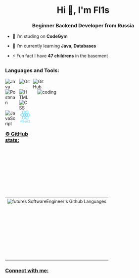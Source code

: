 <h1 align="center">Hi 👋, I'm Fl1s</h1>
<h3 align="center">Beginner Backend Developer from Russia</h3>

- 🔭 I’m studing on **CodeGym**

- 🌱 I’m currently learning **Java**, **Databases**

- ⚡ Fun fact I have **47 childrens** in the basement

<h3 align="left">Languages and Tools:</h3>

<div>
<img align="left" alt="Java" width="35px" style="padding-right:10px;" src="https://cdn.jsdelivr.net/gh/devicons/devicon/icons/java/java-original.svg"/>
 <img align="left" alt="Git" width="35px" style="padding-right:10px;" src="https://cdn.jsdelivr.net/gh/devicons/devicon/icons/git/git-original.svg" />
 
  <img align="left" alt="GitHub" width="35px" style="padding-right:10px;" src="https://cdn.jsdelivr.net/gh/devicons/devicon/icons/github/github-original.svg" />
  <img align="right" alt="coding" width="400" height="350" src="https://media.tenor.com/DimzPZMypFcAAAAM/laptop.gif">
   <img align="left" alt="Postman" width="35px" style="padding-right:10px;" src="https://www.svgrepo.com/show/354202/postman-icon.svg" />
   <img align="left" alt="HTML" width="35px" style="padding-right:10px;" src="https://cdn.jsdelivr.net/gh/devicons/devicon/icons/html5/html5-plain.svg" />
<img align="left" alt="CSS" width="30px" style="padding-right:10px;" src="https://cdn.jsdelivr.net/gh/devicons/devicon/icons/css3/css3-plain.svg" />
<img align="left" alt="JavaScript" width="35px" style="padding-right:10px;" src="https://cdn.jsdelivr.net/gh/devicons/devicon/icons/javascript/javascript-plain.svg" />
<a href="https://reactjs.org/" target="_blank" rel="noreferrer"> <img src="https://raw.githubusercontent.com/devicons/devicon/master/icons/react/react-original-wordmark.svg" alt="react" width="40" height="40"/>
</div>

<h3 align="left">⚙️ GitHub stats:</h3>
<table>
  <tr>
    <td>
      <img height="195px" align="right" alt="futures SoftwareEngineer's Github Languages" src="https://github-readme-stats-sigma-five.vercel.app/api/top-langs/?username=Fl1s&layout=compact&theme=vision-friendly-dark" />
    </td>
  </tr>
</table>
<h3 align="left">Connect with me:</h3>
<p align="left">
 
</p>
